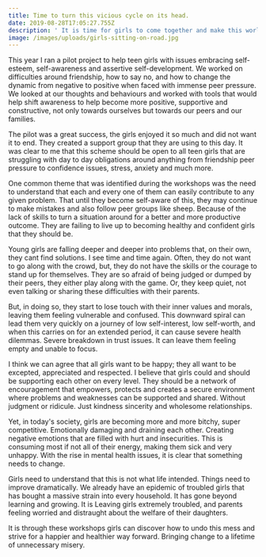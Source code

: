 ```yaml
---
title: Time to turn this vicious cycle on its head.
date: 2019-08-28T17:05:27.755Z
description: ' It is time for girls to come together and make this world a happier and thriving place.'
image: /images/uploads/girls-sitting-on-road.jpg
---
```

This year I ran a pilot project to help teen girls with issues embracing self-esteem, self-awareness and assertive self-development. We worked on difficulties around friendship, how to say no, and how to change the dynamic from negative to positive when faced with immense peer pressure. We looked at our thoughts and behaviours and worked with tools that would help shift awareness to help become more positive, supportive and constructive, not only towards ourselves but towards our peers and our families. 

The pilot was a great success, the girls enjoyed it so much and did not want it to end. They created a support group that they are using to this day. It was clear to me that this scheme should be open to all teen girls that are struggling with day to day obligations around anything from friendship peer pressure to confidence issues, stress, anxiety and much more. 

One common theme that was identified during the workshops was the need to understand that each and every one of them can easily contribute to any given problem. That until they become self-aware of this, they may continue to make mistakes and also follow peer groups like sheep. Because of the lack of skills to turn a situation around for a better and more productive outcome. They are failing to live up to becoming healthy and confident girls that they should be.

Young girls are falling deeper and deeper into problems that, on their own, they cant find solutions. I see time and time again. Often, they do not want to go along with the crowd, but, they do not have the skills or the courage to stand up for themselves. They are so afraid of being judged or dumped by their peers, they either play along with the game. Or, they keep quiet, not even talking or sharing these difficulties with their parents. 

But, in doing so, they start to lose touch with their inner values and morals, leaving them feeling vulnerable and confused. This downward spiral can lead them very quickly on a journey of low self-interest, low self-worth, and when this carries on for an extended period, it can cause severe health dilemmas. Severe breakdown in trust issues. It can leave them feeling empty and unable to focus.

I think we can agree that all girls want to be happy; they all want to be excepted, appreciated and respected. I believe that girls could and should be supporting each other on every level. They should be a network of encouragement that empowers, protects and creates a secure environment where problems and weaknesses can be supported and shared. Without judgment or ridicule. Just kindness sincerity and wholesome relationships. 

Yet, in today's society, girls are becoming more and more bitchy, super competitive. Emotionally damaging and draining each other. Creating negative emotions that are filled with hurt and insecurities. This is consuming most if not all of their energy, making them sick and very unhappy. With the rise in mental health issues, it is clear that something needs to change.

Girls need to understand that this is not what life intended. Things need to improve dramatically. We already have an epidemic of troubled girls that has bought a massive strain into every household. It has gone beyond learning and growing. It is Leaving girls extremely troubled, and parents feeling worried and distraught about the welfare of their daughters.

It is through these workshops girls can discover how to undo this mess and strive for a happier and healthier way forward. Bringing change to a lifetime of unnecessary misery.
